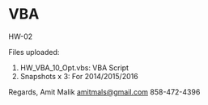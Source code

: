 # VBA
HW-02

Files uploaded:
1. HW_VBA_10_Opt.vbs: VBA Script
2. Snapshots x 3: For 2014/2015/2016



Regards,
Amit Malik
amitmals@gmail.com
858-472-4396
